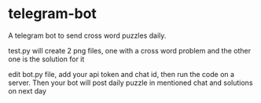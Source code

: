 # telegram-bot
A telegram bot to send cross word puzzles daily.



test.py will create 2 png files, one with a cross word problem and the other one is the solution for it

edit bot.py file, add your api token and chat id, then run the code on a server. Then your bot will post daily puzzle in mentioned chat and solutions on next day

